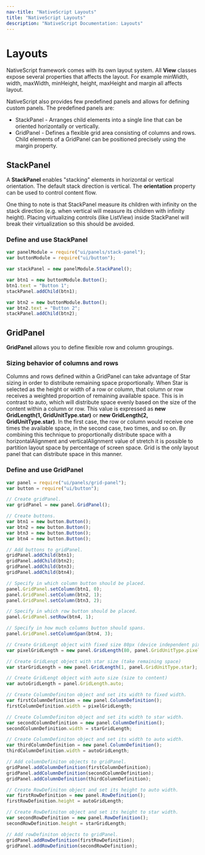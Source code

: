 ```yaml
---
nav-title: "NativeScript Layouts"
title: "NativeScript Layouts"
description: "NativeScript Documentation: Layouts"
---
```


# Layouts

NativeScript framework comes with its own layout system. All **View** classes expose several properties that affects the layout. For example minWidth, width, maxWidth, minHeight, height, maxHeight and margin all affects layout.

NativeScript also provides few predefined panels and allows for defining custom panels.
The predefined panels are:

* StackPanel - Arranges child elements into a single line that can be oriented horizontally or vertically.
* GridPanel - Defines a flexible grid area consisting of columns and rows. Child elements of a GridPanel can be positioned precisely using the margin property.

## StackPanel

A **StackPanel** enables "stacking" elements in horizontal or vertical orientation. The default stack direction is vertical. The **orientation** property can be used to control content flow.

One thing to note is that StackPanel measure its children with infinity on the stack direction (e.g. when vertical will measure its children with infinity height). Placing virtualizing controls (like ListView) inside StackPanel will break their virtualization so this should be avoided.

### Define and use StackPanel

``` JavaScript
var panelModule = require("ui/panels/stack-panel");
var buttonModule = require("ui/button");

var stackPanel = new panelModule.StackPanel();

var btn1 = new buttonModule.Button();
btn1.text = "Button 1";
stackPanel.addChild(btn1);

var btn2 = new buttonModule.Button();
var btn2.text = "Button 2";
stackPanel.addChild(btn2);
```

## GridPanel
**GridPanel** allows you to define flexible row and column groupings.

### Sizing behavior of columns and rows
Columns and rows defined within a GridPanel can take advantage of Star sizing in order to distribute remaining space proportionally. When Star is selected as the height or width of a row or column, that column or row receives a weighted proportion of remaining available space. This is in contrast to auto, which will distribute space evenly based on the size of the content within a column or row. This value is expressed as **new GridLength(1, GridUnitType.star)** or **new GridLength(2, GridUnitType.star)**. In the first case, the row or column would receive one times the available space, in the second case, two times, and so on. By combining this technique to proportionally distribute space with a horizontalAlignment and verticalAlignment value of stretch it is possible to partition layout space by percentage of screen space. Grid is the only layout panel that can distribute space in this manner.

### Define and use GridPanel

``` JavaScript
var panel = require("ui/panels/grid-panel");
var button = require("ui/button");

// Create gridPanel.
var gridPanel = new panel.GridPanel();

// Create buttons.
var btn1 = new button.Button();
var btn2 = new button.Button();
var btn3 = new button.Button();
var btn4 = new button.Button();

// Add buttons to gridPanel.
gridPanel.addChild(btn1);
gridPanel.addChild(btn2);
gridPanel.addChild(btn3);
gridPanel.addChild(btn4);

// Specify in which column button should be placed.
panel.GridPanel.setColumn(btn1, 0);
panel.GridPanel.setColumn(btn2, 1);
panel.GridPanel.setColumn(btn3, 2);

// Specify in which row button should be placed.
panel.GridPanel.setRow(btn4, 1);

// Specify in how much columns button should spans.
panel.GridPanel.setColumnSpan(btn4, 3);

// Create GridLengt object with fixed size 80px (device independent pixels) 
var pixelGridLength = new panel.GridLength(80, panel.GridUnitType.pixel);

// Create GridLengt object with star size (take remaining space)
var starGridLength = new panel.GridLength(1, panel.GridUnitType.star);

// Create GridLengt object with auto size (size to content)
var autoGridLength = panel.GridLength.auto;

// Create ColumnDefiniton object and set its width to fixed width.
var firstColumnDefinition = new panel.ColumnDefinition();
firstColumnDefinition.width = pixelGridLength;

// Create ColumnDefiniton object and set its width to star width.
var secondColumnDefinition = new panel.ColumnDefinition();
secondColumnDefinition.width = starGridLength;

// Create ColumnDefiniton object and set its width to auto width.
var thirdColumnDefinition = new panel.ColumnDefinition();
thirdColumnDefinition.width = autoGridLength;

// Add columnDefiniton objects to gridPanel.
gridPanel.addColumnDefinition(firstColumnDefinition);
gridPanel.addColumnDefinition(secondColumnDefinition);
gridPanel.addColumnDefinition(thirdColumnDefinition);

// Create RowDefiniton object and set its height to auto width.
var firstRowDefinition = new panel.RowDefinition();
firstRowDefinition.height = autoGridLength;

// Create RowDefiniton object and set its height to star width.
var secondRowDefinition = new panel.RowDefinition();
secondRowDefinition.height = starGridLength;

// Add rowDefiniton objects to gridPanel.
gridPanel.addRowDefinition(firstRowDefinition);
gridPanel.addRowDefinition(secondRowDefinition);
```
